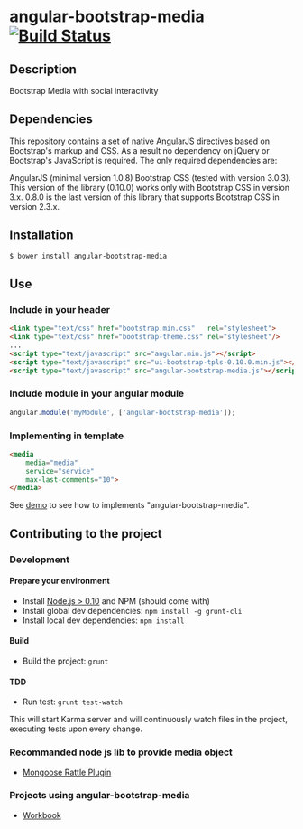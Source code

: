 # angular-bootstrap-media [![Build Status](https://secure.travis-ci.org/daemon1981/angular-bootstrap-media.png)](https://travis-ci.org/daemon1981/angular-bootstrap-media)

## Description

Bootstrap Media with social interactivity

## Dependencies

This repository contains a set of native AngularJS directives based on Bootstrap's markup and CSS. As a result no dependency on jQuery or Bootstrap's JavaScript is required. The only required dependencies are:

AngularJS (minimal version 1.0.8)
Bootstrap CSS (tested with version 3.0.3). This version of the library (0.10.0) works only with Bootstrap CSS in version 3.x. 0.8.0 is the last version of this library that supports Bootstrap CSS in version 2.3.x.

## Installation

```bash
$ bower install angular-bootstrap-media
```

## Use

### Include in your header

```html
<link type="text/css" href="bootstrap.min.css"   rel="stylesheet">
<link type="text/css" href="bootstrap-theme.css" rel="stylesheet"/>
...
<script type="text/javascript" src="angular.min.js"></script>
<script type="text/javascript" src="ui-bootstrap-tpls-0.10.0.min.js"></script>
<script type="text/javascript" src="angular-bootstrap-media.js"></script>
```

### Include module in your angular module

```javascript
angular.module('myModule', ['angular-bootstrap-media']);
```

### Implementing in template

```html
<media
    media="media"
    service="service"
    max-last-comments="10">
</media>
```

See [demo](https://github.com/daemon1981/angular-bootstrap-media/tree/master/demo/index.html) to see how to implements "angular-bootstrap-media".

## Contributing to the project

### Development
#### Prepare your environment
* Install [Node.js > 0.10](http://nodejs.org/) and NPM (should come with)
* Install global dev dependencies: `npm install -g grunt-cli`
* Install local dev dependencies: `npm install`

#### Build
* Build the project: `grunt`

#### TDD
* Run test: `grunt test-watch`
 
This will start Karma server and will continuously watch files in the project, executing tests upon every change.

### Recommanded node js lib to provide media object

 - [Mongoose Rattle Plugin](https://github.com/daemon1981/mongoose-rattle-plugin)

### Projects using angular-bootstrap-media

 - [Workbook](https://github.com/eleven-labs/Workbook)
